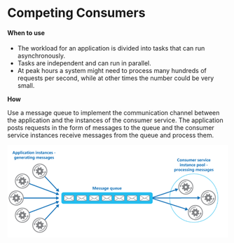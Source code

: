 # Competing Consumers

#### When to use

* The workload for an application is divided into tasks that can run asynchronously.
* Tasks are independent and can run in parallel.
* At peak hours a system might need to process many hundreds of requests per second, while at other times the number could be very small.

**How**

Use a message queue to implement the communication channel between the application and the instances of the consumer service. The application posts requests in the form of messages to the queue and the consumer service instances receive messages from the queue and process them. 

![picture 35](../../../.gitbook/assets/0306ec4a17df58b97ff410004c5cf7c10eec6728a3e5ef0f106fa67fbdead804.png)  

